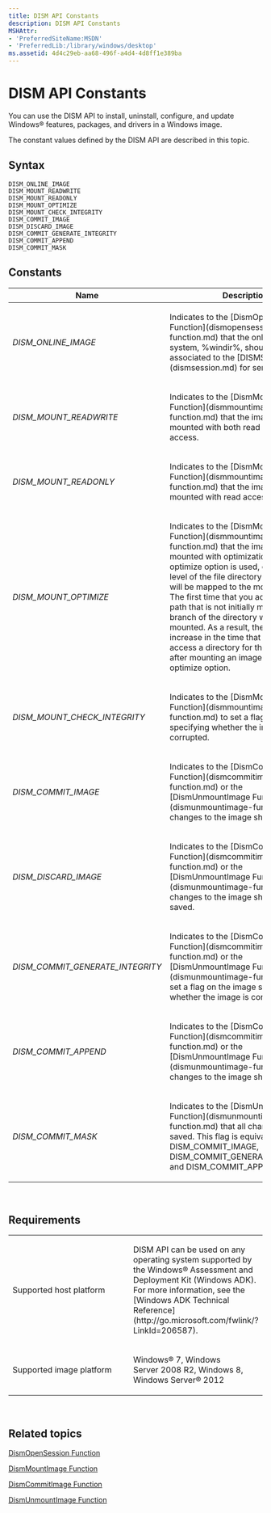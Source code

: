 ```yaml
---
title: DISM API Constants
description: DISM API Constants
MSHAttr:
- 'PreferredSiteName:MSDN'
- 'PreferredLib:/library/windows/desktop'
ms.assetid: 4d4c29eb-aa68-496f-a4d4-4d8ff1e389ba
---
```


# DISM API Constants


You can use the DISM API to install, uninstall, configure, and update Windows® features, packages, and drivers in a Windows image.

The constant values defined by the DISM API are described in this topic.

## <span id="Syntax"></span><span id="syntax"></span><span id="SYNTAX"></span>Syntax


``` syntax
DISM_ONLINE_IMAGE
DISM_MOUNT_READWRITE
DISM_MOUNT_READONLY
DISM_MOUNT_OPTIMIZE
DISM_MOUNT_CHECK_INTEGRITY
DISM_COMMIT_IMAGE
DISM_DISCARD_IMAGE
DISM_COMMIT_GENERATE_INTEGRITY
DISM_COMMIT_APPEND
DISM_COMMIT_MASK
```

## <span id="Constants"></span><span id="constants"></span><span id="CONSTANTS"></span>Constants


<table>
<colgroup>
<col width="50%" />
<col width="50%" />
</colgroup>
<thead>
<tr class="header">
<th>Name</th>
<th>Description</th>
</tr>
</thead>
<tbody>
<tr class="odd">
<td><p><em>DISM_ONLINE_IMAGE</em></p></td>
<td><p>Indicates to the [DismOpenSession Function](dismopensession-function.md) that the online operating system, %windir%, should be associated to the [DISMSession](dismsession.md) for servicing.</p></td>
</tr>
<tr class="even">
<td><p><em>DISM_MOUNT_READWRITE</em></p></td>
<td><p>Indicates to the [DismMountImage Function](dismmountimage-function.md) that the image should be mounted with both read and write access.</p></td>
</tr>
<tr class="odd">
<td><p><em>DISM_MOUNT_READONLY</em></p></td>
<td><p>Indicates to the [DismMountImage Function](dismmountimage-function.md) that the image should be mounted with read access only.</p></td>
</tr>
<tr class="even">
<td><p><em>DISM_MOUNT_OPTIMIZE</em></p></td>
<td><p>Indicates to the [DismMountImage Function](dismmountimage-function.md) that the image should be mounted with optimization. When the optimize option is used, only the top level of the file directory in the image will be mapped to the mount location. The first time that you access a file path that is not initially mapped, that branch of the directory will be mounted. As a result, there may be an increase in the time that is required to access a directory for the first time after mounting an image using the optimize option.</p></td>
</tr>
<tr class="odd">
<td><p><em>DISM_MOUNT_CHECK_INTEGRITY</em></p></td>
<td><p>Indicates to the [DismMountImage Function](dismmountimage-function.md) to set a flag on the image specifying whether the image is corrupted.</p></td>
</tr>
<tr class="even">
<td><p><em>DISM_COMMIT_IMAGE</em></p></td>
<td><p>Indicates to the [DismCommitImage Function](dismcommitimage-function.md) or the [DismUnmountImage Function](dismunmountimage-function.md) that changes to the image should be saved.</p></td>
</tr>
<tr class="odd">
<td><p><em>DISM_DISCARD_IMAGE</em></p></td>
<td><p>Indicates to the [DismCommitImage Function](dismcommitimage-function.md) or the [DismUnmountImage Function](dismunmountimage-function.md) that changes to the image should not be saved.</p></td>
</tr>
<tr class="even">
<td><p><em>DISM_COMMIT_GENERATE_INTEGRITY</em></p></td>
<td><p>Indicates to the [DismCommitImage Function](dismcommitimage-function.md) or the [DismUnmountImage Function](dismunmountimage-function.md) to set a flag on the image specifying whether the image is corrupted.</p></td>
</tr>
<tr class="odd">
<td><p><em>DISM_COMMIT_APPEND</em></p></td>
<td><p>Indicates to the [DismCommitImage Function](dismcommitimage-function.md) or the [DismUnmountImage Function](dismunmountimage-function.md) that changes to the image should be saved.</p></td>
</tr>
<tr class="even">
<td><p><em>DISM_COMMIT_MASK</em></p></td>
<td><p>Indicates to the [DismUnmountImage Function](dismunmountimage-function.md) that all changes should be saved. This flag is equivalent to using DISM_COMMIT_IMAGE, DISM_COMMIT_GENERATE_INTEGRITY, and DISM_COMMIT_APPEND.</p></td>
</tr>
</tbody>
</table>

 

## <span id="Requirements"></span><span id="requirements"></span><span id="REQUIREMENTS"></span>Requirements


<table>
<colgroup>
<col width="50%" />
<col width="50%" />
</colgroup>
<tbody>
<tr class="odd">
<td><p>Supported host platform</p></td>
<td><p>DISM API can be used on any operating system supported by the Windows® Assessment and Deployment Kit (Windows ADK). For more information, see the [Windows ADK Technical Reference](http://go.microsoft.com/fwlink/?LinkId=206587).</p></td>
</tr>
<tr class="even">
<td><p>Supported image platform</p></td>
<td><p>Windows® 7, Windows Server 2008 R2, Windows 8, Windows Server® 2012</p></td>
</tr>
</tbody>
</table>

 

## <span id="related_topics"></span>Related topics


[DismOpenSession Function](dismopensession-function.md)

[DismMountImage Function](dismmountimage-function.md)

[DismCommitImage Function](dismcommitimage-function.md)

[DismUnmountImage Function](dismunmountimage-function.md)

 

 




